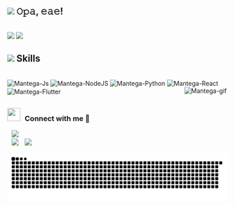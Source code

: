 ## <img src="https://media.giphy.com/media/VgCDAzcKvsR6OM0uWg/giphy.gif" width="50"><b> 𝙾𝚙𝚊, 𝚎𝚊𝚎!</b>
<br>
<div>
  <a>
    <img src="https://github-readme-stats.vercel.app/api?username=manteguinha&show_icons=true&theme=dracula&include_all_commits=true&locale=pt-br&hide_title=true&hide_rank=true"/>
    <img src="https://github-readme-stats.vercel.app/api/top-langs/?username=manteguinha&theme=dracula&locale=pt-br&layout=compact"/>
  </a>
</div>
 
## <img src="https://media2.giphy.com/media/QssGEmpkyEOhBCb7e1/giphy.gif?cid=ecf05e47a0n3gi1bfqntqmob8g9aid1oyj2wr3ds3mg700bl&rid=giphy.gif" width ="25"> Skills

<div style="display: inline_block"><br>
  <img align="center" alt="Mantega-Js" height="30" width="40" src="https://cdn.jsdelivr.net/gh/devicons/devicon/icons/javascript/javascript-plain.svg">
  <img align="center" alt="Mantega-NodeJS" height="30" width="40" src="https://cdn.jsdelivr.net/gh/devicons/devicon/icons/nodejs/nodejs-plain-wordmark.svg">
  <img align="center" alt="Mantega-Python" height="30" width="40" src="https://cdn.jsdelivr.net/gh/devicons/devicon/icons/python/python-original.svg">
  <img align="center" alt="Mantega-React" height="30" width="40" src="https://cdn.jsdelivr.net/gh/devicons/devicon/icons/react/react-original.svg">
  <img align="center" alt="Mantega-Flutter" height="30" width="40" src="https://cdn.jsdelivr.net/gh/devicons/devicon/icons/flutter/flutter-original.svg">
  <img align="right" alt="Mantega-gif" height="124" src="https://i.pinimg.com/originals/e4/26/70/e426702edf874b181aced1e2fa5c6cde.gif">
</div>
  
##

<div>
  <h3> <img src="https://media.giphy.com/media/iY8CRBdQXODJSCERIr/giphy.gif" width="30" height="30" style="margin-right: 10px;">Connect with me 🤝 </h3>

  <a style="margin-left: 10px;" target="_blank" href="https://instagram.com/marcosvinicius.zip"><img src="https://img.icons8.com/doodle/40/000000/instagram-new--v2.png"></a>	
  <a style="margin-left: 10px;" target="_blank" href="https://www.linkedin.com/in/manteguinha/"><img src="https://img.icons8.com/doodle/40/000000/linkedin--v2.png"></a>
  <a style="margin-left: 10px;" target="_blank" href="https://twitter.com/manteguinhaaa"><img src="https://img.icons8.com/doodle/1x/twitter-squared--v2.png" ></a>
 
  ![Snake animation](https://github.com/manteguinha/manteguinha/blob/output/github-contribution-grid-snake.svg)
</div>
